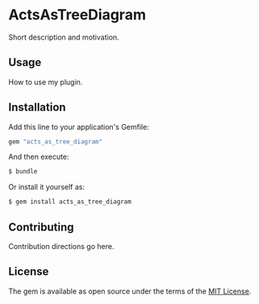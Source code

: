 # ActsAsTreeDiagram
Short description and motivation.

## Usage
How to use my plugin.

## Installation
Add this line to your application's Gemfile:

```ruby
gem "acts_as_tree_diagram"
```

And then execute:
```bash
$ bundle
```

Or install it yourself as:
```bash
$ gem install acts_as_tree_diagram
```

## Contributing
Contribution directions go here.

## License
The gem is available as open source under the terms of the [MIT License](https://opensource.org/licenses/MIT).

